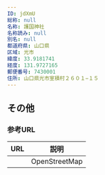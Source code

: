 ```yaml
---
ID: jdXmU
総称: null
名称: 護国神社
名称読み: null
別名: null
都道府県: 山口県
区域: 光市
緯度: 33.9181741
経度: 131.9727165
郵便番号: 7430001
住所: 山口県光市室積村２６０１−１５
---
```


## その他

### 参考URL

| URL | 説明          |
| --- | ------------- |
|     | OpenStreetMap |
